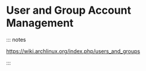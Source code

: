 # User and Group Account Management

::: notes

https://wiki.archlinux.org/index.php/users_and_groups

:::


